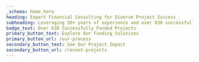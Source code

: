 ```yaml
---
_schema: home_hero
heading: Expert Financial Consulting for Diverse Project Success
subheading: Leveraging 50+ years of experience and over 630 successfully funded projects, we specialize in securing public and private funding for golf courses, community facilities, hospitality ventures, and more. Partner with us to navigate complex financing and bring your vision to life.
badge_text: Over 630 Successfully Funded Projects
primary_button_text: Explore Our Funding Solutions
primary_button_url: /our-process
secondary_button_text: See Our Project Impact
secondary_button_url: /recent-projects
---
```


